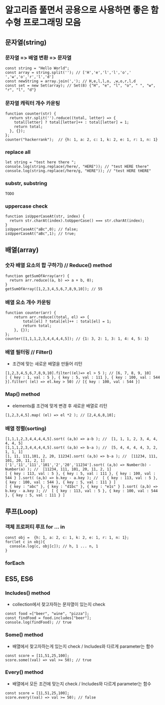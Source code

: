 # 알고리즘 풀면서 공용으로 사용하면 좋은 함수형 프로그래밍 모음

## 문자열(string)
### 문자열 => 배열 변환 => 문자열
```
const string = "Hello World";
const array = string.split(''); // ['H','e','l','l','o',' ','w','o','r','l','d']
const newString = array.join(','); // H,e,l,l,o, ,w,o,r,l,d
const set = new Set(array); // Set(8) {"H", "e", "l", "o", " ", "w", "r", "l", "d"}
```

### 문자열 캐릭터 개수 카운팅
```
function counter(str) {
  return str.split('').reduce((total, letter) => {
    total[letter] ? total[letter]++ : total[letter] = 1;
    return total;
  }, {});
};
counter("hackerrank");  // {h: 1, a: 2, c: 1, k: 2, e: 1, r: 1, n: 1}
```

### replace all
```
let string = "test here there ";
console.log(string.replace(/here/, "HERE")); // "test HERE there"
console.log(string.replace(/here/g, "HERE")); // "test HERE tHERE"
```

### substr, substring
```
TODO
```

### uppercase check
```
function isUpperCaseAt(str, index) {
  return str.charAt(index).toUpperCase() === str.charAt(index);
}
isUpperCaseAt("aBc",0); // false;
isUpperCaseAt("aBc",1); // true;
```


## 배열(array)
### 숫자 배열 요소의 합 구하기) // Reduce() method
```
function getSumOfArray(arr) {
  return arr.reduce((a, b) => a + b, 0);
}
getSumOfArray([1,2,3,4,5,6,7,8,9,10]); // 55
```

### 배열 요소 개수 카운팅
```
function counter(arr) {
    return arr.reduce((total, el) => {
        total[el] ? total[el]++ : total[el] = 1;
        return total;
    }, {});
};
counter([1,1,1,2,3,4,4,4,4,5]); // {1: 3, 2: 1, 3: 1, 4: 4, 5: 1}
```
 
### 배열 필터링 //  Filter() 
- 조건에 맞는 새로운 배열을 만들어 리턴
```
[1,2,3,4,5,6,7,8,9,10].filter((el)=> el > 5 ); // [6, 7, 8, 9, 10]
[ { key : 1, val : 5 }, { key : 5, val : 111 }, { key : 100, val : 544 }].filter( (el) => el.key > 50) // [{ key : 100, val : 544 }]
```

### Map() method
- elements를 조건에 맞게 변경 후 새로운 배열로 리턴
```
[1,2,3,4,5].map( (el) => el *2 ); // [2,4,6,8,10];
```

### 배열 정렬(sorting)
```
[1,1,1,2,3,4,4,4,4,5].sort( (a,b) => a-b ); //  [1, 1, 1, 2, 3, 4, 4, 4, 4, 5]
[1,1,1,2,3,4,4,4,4,5].sort( (a,b) => b-a ); //  [5, 4, 4, 4, 4, 3, 2, 1, 1, 1]
[1, 11, 111,101, 2, 20, 11234].sort( (a,b) => b-a ); //  [11234, 111, 101, 20, 11, 2, 1]
['1','11','111','101','2','20','11234'].sort( (a,b) => Number(b) - Number(a) ); //  [11234, 111, 101, 20, 11, 2, 1]
[ { key : 113, val : 5 }, { key : 5, val : 111 }, { key : 100, val : 544 } ].sort( (a,b) => b.key - a.key ); //  [ { key : 113, val : 5 }, { key : 100, val : 544 }, { key : 5, val : 111 } ]
[ { key : "abc" }, { key : "d1bc" }, { key : "e1s" } ].sort( (a,b) => b.key - a.key ); //  [ { key : 113, val : 5 }, { key : 100, val : 544 }, { key : 5, val : 111 } ]
```

## 루프(Loop)
### 객체 프로퍼티 루프  for ... in
```
const obj =  {h: 1, a: 2, c: 1, k: 2, e: 1, r: 1, n: 1};
for(let c in obj){
  console.log(c, obj[c]); // h, 1 ... n, 1
}
```

### forEach



## ES5, ES6

### Includes() method
- collection에서 찾고자하는 문자열이 있는지 check
```
const food =["beer", "wine", "pizza"];
const findFood = food.includes["beer"];
console.log(findFood); // true
```

### Some() method
- 배열에서 찾고자하는게 있는지 check / Includes와 다르게 parameter는 함수
```
const score = [11,51,25,100];
score.some((val) => val >= 50); // true
```

### Every() method
- 배열에서 모든 조건에 맞는지 check / Includes와 다르게 parameter는 함수
```
const score = [11,51,25,100];
score.every((val) => val >= 50); // false
```